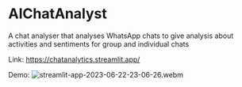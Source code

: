 # AIChatAnalyst
A chat analyser that analyses WhatsApp chats to give analysis about activities and sentiments for group and individual chats

Link: https://chatanalytics.streamlit.app/

Demo:
![streamlit-app-2023-06-22-23-06-26.webm](https://github.com/namansolanki549/AIChatAnalyst/assets/67410011/08ef4491-1356-4bcc-994f-d4037e84edcb)


